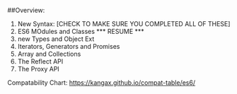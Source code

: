 ##Overview:
1. New Syntax: [CHECK TO MAKE SURE YOU COMPLETED ALL OF THESE]
2. ES6 MOdules and Classes *** RESUME ***
3. new Types and Object Ext 
4. Iterators, Generators and Promises
5. Array and Collections
6. The Reflect API
7. The Proxy API

Compatability Chart:
https://kangax.github.io/compat-table/es6/ 